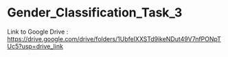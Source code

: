 # Gender_Classification_Task_3
Link to Google Drive : https://drive.google.com/drive/folders/1UbfelXXSTd9ikeNDut49V7nfPONpTUc5?usp=drive_link
